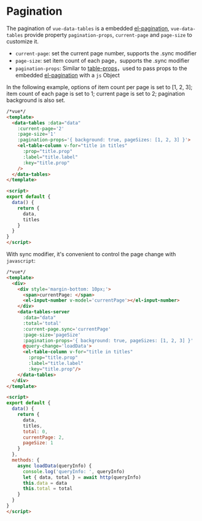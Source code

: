 # Pagination

The pagination of `vue-data-tables` is a embedded [el-pagination](http://element.eleme.io/#/en-US/component/pagination), `vue-data-tables` provide property `pagination-props`, `current-page` and `page-size` to customize it.

* `current-page`: set the current page number, supports the .sync modifier
* `page-size`: set item count of each page，supports the .sync modifier
* `pagination-props`: Similar to [table-props](en-us/basic.md?id=pass-props-to-the-embedded-el-table)，used to pass props to the embedded [el-pagination](http://element.eleme.io/#/en-US/component/pagination) with a `js` Object

In the following example, options of item count per page is set to [1, 2, 3]; item count of each page is set to 1; current page is set to 2; pagination background is also set.

```html
/*vue*/
<template>
  <data-tables :data="data"
    :current-page='2'
    :page-size='1'
    :pagination-props='{ background: true, pageSizes: [1, 2, 3] }'>
    <el-table-column v-for="title in titles"
      :prop="title.prop"
      :label="title.label"
      :key="title.prop"
    />
  </data-tables>
</template>

<script>
export default {
  data() {
    return {
      data,
      titles
    }
  }
}
</script>
```

With sync modifier, it's convenient to control the page change with `javascript`:

```html
/*vue*/
<template>
  <div>
    <div style='margin-bottom: 10px;'>
      <span>currentPage: </span>
      <el-input-number v-model='currentPage'></el-input-number>
    </div>
    <data-tables-server
      :data="data"
      :total='total'
      :current-page.sync='currentPage'
      :page-size='pageSize'
      :pagination-props='{ background: true, pageSizes: [1, 2, 3] }'
      @query-change='loadData'>
      <el-table-column v-for="title in titles"
        :prop="title.prop"
        :label="title.label"
        :key="title.prop"/>
    </data-tables>
  </div>
</template>

<script>
export default {
  data() {
    return {
      data,
      titles,
      total: 0,
      currentPage: 2,
      pageSize: 1
    }
  },
  methods: {
    async loadData(queryInfo) {
      console.log('queryInfo: ', queryInfo)
      let { data, total } = await http(queryInfo)
      this.data = data
      this.total = total
    }
  }
}
</script>
```
